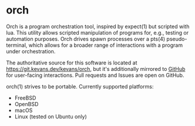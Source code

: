 # orch

Orch is a program orchestration tool, inspired by expect(1) but scripted with
lua.  This utility allows scripted manipulation of programs for, e.g., testing
or automation purposes.  Orch drives spawn processes over a pts(4)
pseudo-terminal, which allows for a broader range of interactions with a program
under orchestration.

The authoritative source for this software is located at
https://git.kevans.dev/kevans/orch, but it's additionally mirrored to
[GitHub](https://github.com/kevans91/orch) for user-facing interactions.  Pull
requests and Issues are open on GitHub.

orch(1) strives to be portable.  Currently supported platforms:
 - FreeBSD
 - OpenBSD
 - macOS
 - Linux (tested on Ubuntu only)
